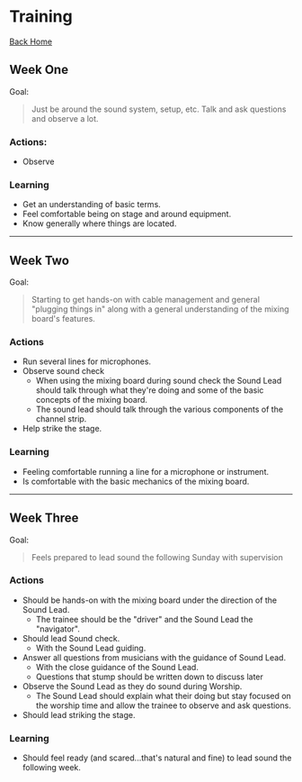 # Training

[Back Home](/README.md)

## Week One
Goal:
> Just be around the sound system, setup, etc. Talk and ask questions and observe a lot.

### Actions:
* Observe

### Learning
* Get an understanding of basic terms.
* Feel comfortable being on stage and around equipment.
* Know generally where things are located.

---

## Week Two
Goal:
> Starting to get hands-on with cable management and general "plugging things in" along with a general understanding of the mixing board's features.

### Actions
* Run several lines for microphones.
* Observe sound check
  * When using the mixing board during sound check the Sound Lead should talk through what they're doing and some of the basic concepts of the mixing board.
  * The sound lead should talk through the various components of the channel strip.
* Help strike the stage.

### Learning
* Feeling comfortable running a line for a microphone or instrument.
* Is comfortable with the basic mechanics of the mixing board.

---

## Week Three
Goal:
> Feels prepared to lead sound the following Sunday with supervision

### Actions
* Should be hands-on with the mixing board under the direction of the Sound Lead.
  * The trainee should be the "driver" and the Sound Lead the "navigator".
* Should lead Sound check.
  * With the Sound Lead guiding.
* Answer all questions from musicians with the guidance of Sound Lead.
  * With the close guidance of the Sound Lead.
  * Questions that stump should be written down to discuss later
* Observe the Sound Lead as they do sound during Worship.
  * The Sound Lead should explain what their doing but stay focused on the worship time and allow the trainee to observe and ask questions.
* Should lead striking the stage.

### Learning
* Should feel ready (and scared...that's natural and fine) to lead sound the following week.
